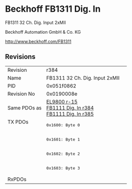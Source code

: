 # Beckhoff FB1311 Dig. In

FB1311 32 Ch. Dig. Input 2xMII

Beckhoff Automation GmbH & Co. KG

http://www.beckhoff.com/FB1311

## Revisions
<table>
<tr >
<td>Revision</td>
<td>r384</td>
</tr>
<tr >
<td>Name</td>
<td>FB1311 32 Ch. Dig. Input 2xMII</td>
</tr>
<tr >
<td>PID</td>
<td>0x051f0862</td>
</tr>
<tr >
<td>Revision No</td>
<td>0x0190008e</td>
</tr>
<tr >
<td>Same PDOs as</td>
<td><a href="EL9800">EL9800 r-15</a><br/><a href="FB1111+Dig.+In">FB1111 Dig. In r384</a><br/><a href="FB1111+Dig.+In">FB1111 Dig. In r385</a></td>
</tr>
<tr class="txpdo">
<td rowspan=4 valign=top>TX PDOs</td>
<td><pre>0x1600: Byte 0</pre></td>
<td></td>
</tr>
<tr class="txpdo">
<td><pre>0x1601: Byte 1</pre></td>
</tr>
<tr class="txpdo">
<td><pre>0x1602: Byte 2</pre></td>
</tr>
<tr class="txpdo">
<td><pre>0x1603: Byte 3</pre></td>
</tr>
<tr >
<td>RxPDOs</td>
<td></td>
</tr>
</table>
